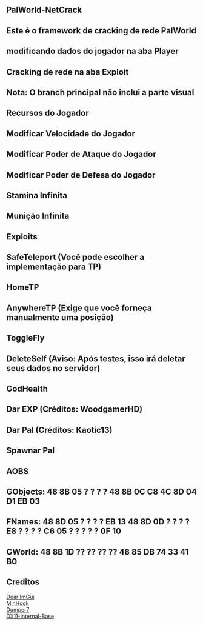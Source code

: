 
## PalWorld-NetCrack
## Este é o framework de cracking de rede PalWorld
## modificando dados do jogador na aba Player
## Cracking de rede na aba Exploit
## Nota: O branch principal não inclui a parte visual
## Recursos do Jogador
## Modificar Velocidade do Jogador
## Modificar Poder de Ataque do Jogador
## Modificar Poder de Defesa do Jogador
## Stamina Infinita
## Munição Infinita
## Exploits
## SafeTeleport (Você pode escolher a implementação para TP)
## HomeTP
## AnywhereTP (Exige que você forneça manualmente uma posição)
## ToggleFly
## DeleteSelf (Aviso: Após testes, isso irá deletar seus dados no servidor)
## GodHealth
## Dar EXP (Créditos: WoodgamerHD)
## Dar Pal (Créditos: Kaotic13)
## Spawnar Pal
## AOBS
## GObjects: 48 8B 05 ? ? ? ? 48 8B 0C C8 4C 8D 04 D1 EB 03
## FNames: 48 8D 05 ? ? ? ? EB 13 48 8D 0D ? ? ? ? E8 ? ? ? ? C6 05 ? ? ? ? ? 0F 10
## GWorld: 48 8B 1D ?? ?? ?? ?? 48 85 DB 74 33 41 B0

## Creditos
[Dear ImGui](https://github.com/ocornut/imgui)  
[MinHook](https://github.com/TsudaKageyu/minhook)  
[Dumper7](https://github.com/Encryqed/Dumper-7)  
[DX11-Internal-Base](https://github.com/NightFyre/DX11-ImGui-Internal-Hook)  
